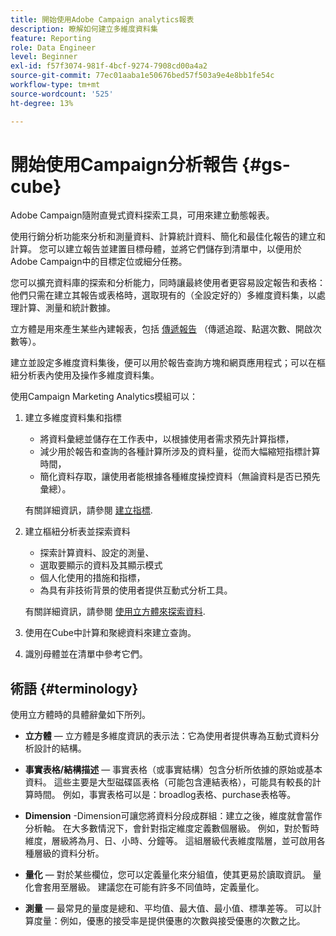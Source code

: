```yaml
---
title: 開始使用Adobe Campaign analytics報表
description: 瞭解如何建立多維度資料集
feature: Reporting
role: Data Engineer
level: Beginner
exl-id: f57f3074-981f-4bcf-9274-7908cd00a4a2
source-git-commit: 77ec01aaba1e50676bed57f503a9e4e8bb1fe54c
workflow-type: tm+mt
source-wordcount: '525'
ht-degree: 13%

---
```


# 開始使用Campaign分析報告 {#gs-cube}

Adobe Campaign隨附直覺式資料探索工具，可用來建立動態報表。

使用行銷分析功能來分析和測量資料、計算統計資料、簡化和最佳化報告的建立和計算。 您可以建立報告並建置目標母體，並將它們儲存到清單中，以便用於Adobe Campaign中的目標定位或細分任務。

您可以擴充資料庫的探索和分析能力，同時讓最終使用者更容易設定報告和表格：他們只需在建立其報告或表格時，選取現有的（全設定好的）多維度資料集，以處理計算、測量和統計數據。

立方體是用來產生某些內建報表，包括 [傳遞報告](delivery-reports.md) （傳遞追蹤、點選次數、開啟次數等）。

建立並設定多維度資料集後，便可以用於報告查詢方塊和網頁應用程式；可以在樞紐分析表內使用及操作多維度資料集。

使用Campaign Marketing Analytics模組可以：

1. 建立多維度資料集和指標

   * 將資料彙總並儲存在工作表中，以根據使用者需求預先計算指標，
   * 減少用於報告和查詢的各種計算所涉及的資料量，從而大幅縮短指標計算時間，
   * 簡化資料存取，讓使用者能根據各種維度操控資料（無論資料是否已預先彙總）。

   有關詳細資訊，請參閱 [建立指標](cube-indicators.md).

1. 建立樞紐分析表並探索資料

   * 探索計算資料、設定的測量、
   * 選取要顯示的資料及其顯示模式
   * 個人化使用的措施和指標，
   * 為具有非技術背景的使用者提供互動式分析工具。

   有關詳細資訊，請參閱 [使用立方體來探索資料](cube-tables.md).

1. 使用在Cube中計算和聚總資料來建立查詢。
1. 識別母體並在清單中參考它們。

## 術語 {#terminology}

使用立方體時的具體辭彙如下所列。

* **立方體**  — 立方體是多維度資訊的表示法：它為使用者提供專為互動式資料分析設計的結構。

* **事實表格/結構描述**  — 事實表格（或事實結構）包含分析所依據的原始或基本資料。 這些主要是大型磁碟區表格（可能包含連結表格），可能具有較長的計算時間。 例如，事實表格可以是：broadlog表格、purchase表格等。

* **Dimension** -Dimension可讓您將資料分段成群組：建立之後，維度就會當作分析軸。 在大多數情況下，會針對指定維度定義數個層級。 例如，對於暫時維度，層級將為月、日、小時、分鐘等。 這組層級代表維度階層，並可啟用各種層級的資料分析。

* **量化**  — 對於某些欄位，您可以定義量化來分組值，使其更易於讀取資訊。 量化會套用至層級。 建議您在可能有許多不同值時，定義量化。

* **測量**  — 最常見的量度是總和、平均值、最大值、最小值、標準差等。 可以計算度量：例如，優惠的接受率是提供優惠的次數與接受優惠的次數之比。
